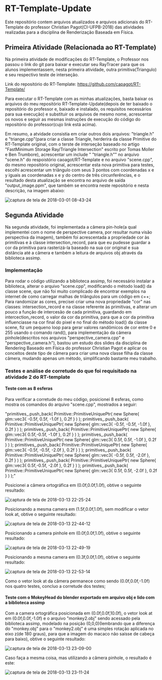 # RT-Template-Update
  Este repositório contem arquivos atualizados e arquivos adicionais do RT-Template do professor Christian Pagot(CI-UFPB-2018) das atividades realizadas para a disciplina de Renderização Baseada em Física.

## Primeira Atividade (Relacionada ao RT-Template)
  Na primeira atividade de modificações do RT-Template, o Professor nos passou o link do git para baixar e executar seu RayTracer para que os alunos implementassem, nesta primeira atividade, outra primitiva(Triangulo) e seu respectivo teste de interseção. 
  
Link do repositório do RT-Template: https://github.com/capagot/RT-Template/

Para executar o RT-Template com as minhas atualizações, basta baixar os arquivos do meu repositório RT-Template-Update(depois de ter baixado o repositório do professor e, baixado e instalado, os requisitos necessários para sua execução) e substituir os arquivos de mesmo nome, acrescentar os novos e seguir as mesmas instruções de execução do código do repositório do professor(cujo link está acima).

Em resumo, a atvidade consistia em criar outros dois arquivos: "triangle.h" e "triange.cpp"(para criar a classe Triangle, herderira da classe Primitive do RT-Template original, com o terste de interseção baseado no artigo "FastMinimum Storage Ray/Triangle Intersection" escrito por Tomas Moller e Ben Trumbore), acrescentar um include "<include> "triangle.h"" no arquivo "scene.h" do  respoistório caoagot/RT-Template e no arquivo "scene.cpp", do mesmo repositório original, acrescentar esta nova primitiva para testes, escolhi acrescentar um triângulo com seus 3 pontos com coordenadas x e y iguais as coordenadas x e y do centro de três circunferências, e o resultado desta atualização se encontra no arquivo de saída "output_image.ppm", que também se encontra neste repositório e nesta descrição, na imagem abaixo:
  
![captura de tela de 2018-03-01 08-43-24](https://user-images.githubusercontent.com/30930332/36843181-dfc3f420-1d2c-11e8-948c-cecbecf66867.jpg)

## Segunda Atividade
Na segunda atividade, foi implementada a câmera pin-hole(a qual implementei com o nome de perspective camera, por resultar numa visão perspectiva da imagem), também foi acrescentada a propriedade cor às primitivas e à classe intersection_record, para que eu pudesse guardar a cor da primitiva para rasterizá-la baseado na sua cor original e sua distância até a câmera e também a leitura de arquivos obj através da biblioteca assimp.

### Implementação

Para rodar o código utilizando a biblioteca assimp, foi necessário instalar a biblioteca, alterar o arquivo "scene.cpp", modificando o método load() da classe scene,  que não foi muito complicado de encontrar exemplos na internet de como carregar malhas de triângulos para um código em c++;
Para randomizar as cores, precisei criar uma nova propriedade "cor" nas classes: intersection_record e na classe referente às primitivas, e alterar um pouco a função de intercesão de cada primitiva, guardando em intercection_record, o valor da cor da primitiva, para que a cor da primitiva influenciasse na cor final do pixel e no final do método load() da classe scene, fiz um pequeno loop para gerar valores randômicos de cor entre 0 e 255 usando o comando rand(), para implementação da câmera pinhole(descritos nos arquivos "perspective_camera.cpp" e "perspective_camera.h"), bastou um estudo dos slides da disciplina de Rendering Baseado em Física do professor Christian Pagot e aplicar os conceitos deste tipo de câmera para criar uma nova classe filha da classe câmera, mudando apenas um método, simplificando bastante meu trabalho.

### Testes e análise de corretude do que foi requisitado na atividade 2 do RT-template

#### Teste com as 8 esferas

Para verificar a corretude do meu código, posicionei 8 esferas, como mostra os comandos do arquivo "scene.cpp", mostrados a seguir:

   "primitives_.push_back( Primitive::PrimitiveUniquePtr( new Sphere{ glm::vec3{ -0.5f, 0.5f, -1.0f }, 0.2f } ) );
    primitives_.push_back( Primitive::PrimitiveUniquePtr( new Sphere{ glm::vec3{ -0.5f, -0.5f, -1.0f }, 0.2f } ) );
    primitives_.push_back( Primitive::PrimitiveUniquePtr( new Sphere{ glm::vec3{  0.5f,-0.5f, -1.0f }, 0.2f } ) );
    primitives_.push_back( Primitive::PrimitiveUniquePtr( new Sphere{ glm::vec3{  0.5f, 0.5f, -1.0f }, 0.2f } ) );
    primitives_.push_back( Primitive::PrimitiveUniquePtr( new Sphere{ glm::vec3{ -0.5f, -0.5f, -2.0f }, 0.2f } ) );
    primitives_.push_back( Primitive::PrimitiveUniquePtr( new Sphere{ glm::vec3{ -0.5f, 0.5f, -2.0f }, 0.2f } ) );
    primitives_.push_back( Primitive::PrimitiveUniquePtr( new Sphere{ glm::vec3{  0.5f,-0.5f, -2.0f }, 0.2f } ) );
    primitives_.push_back( Primitive::PrimitiveUniquePtr( new Sphere{ glm::vec3{  0.5f, 0.5f, -2.0f }, 0.2f } ) );"
    
Posicionei a câmera ortográfica em (0.0f,0.0f,1.0f), obtive o seguinte resultado:

![captura de tela de 2018-03-13 22-25-24](https://user-images.githubusercontent.com/30930332/37378323-7f369208-270d-11e8-9210-b80c0b4fd427.png)

Posicionando a mesma camera em (1.5f,0.0f,1.0f), sem modificar o vetor look at, obtive o seguinte resultado:

![captura de tela de 2018-03-13 22-44-12](https://user-images.githubusercontent.com/30930332/37378964-250c0bca-2710-11e8-9187-952cbda28162.png)

Posicionando a camera pinhole em (0.0f,0.0f,1.0f), obtive o seguinte resultado:

![captura de tela de 2018-03-13 22-49-19](https://user-images.githubusercontent.com/30930332/37379102-cfac5aa8-2710-11e8-8c76-68d3187d6cf2.png)

Posicionando a mesma camera em (0.3f,0.0f,1.0f), obtive o seguinte resultado:

![captura de tela de 2018-03-13 22-53-14](https://user-images.githubusercontent.com/30930332/37379244-71c39388-2711-11e8-9cc4-c986b11e293d.png)

Como o vetor look at da câmera permanece como sendo (0.0f,0.0f,-1.0f) nos quatro testes, concluo a corretude dos testes;

#### Teste com o MokeyHead do blender exportado em arquivo obj e lido com a biblioteca assimp

Com a camera ortográfica posicionada em (0.0f,0.0f,10.0f), o vetor look at em (0.0f,0.0f,-1.0f) e o arquivo "monkey2.obj" sendo acessado pela biblioteca assimp, modelado na posição (0,0,0)(lembrando que a diferença do "monkey.obj" para o "monkey2.obj" é uma simples rotação aplicada no eixo z(de 180 graus), para que a imagem do macaco não saísse de cabeça para baixo), obtive o seguinte resultado:

![captura de tela de 2018-03-13 23-09-00](https://user-images.githubusercontent.com/30930332/37379706-94746c3e-2713-11e8-8842-5fe2699e6058.png)

Caso faça a mesma coisa, mas utilizando a câmera pinhole, o resultado é este:

![captura de tela de 2018-03-13 23-11-24](https://user-images.githubusercontent.com/30930332/37379773-f2e0f206-2713-11e8-99cb-75582b4c1f9c.png)



